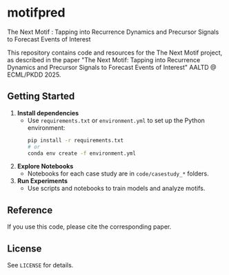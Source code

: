 
# motifpred

The Next Motif : Tapping into Recurrence Dynamics and Precursor Signals to Forecast Events of Interest

This repository contains code and resources for the The Next Motif project, as described in the paper "The Next Motif: Tapping into Recurrence Dynamics and Precursor Signals to Forecast Events of Interest" AALTD @ ECML/PKDD 2025. 


## Getting Started
1. **Install dependencies**
	- Use `requirements.txt` or `environment.yml` to set up the Python environment:
	  ```bash
	  pip install -r requirements.txt
	  # or
	  conda env create -f environment.yml
	  ```
2. **Explore Notebooks**
	- Notebooks for each case study are in `code/casestudy_*` folders.
3. **Run Experiments**
	- Use scripts and notebooks to train models and analyze motifs.

## Reference
If you use this code, please cite the corresponding paper.

## License
See `LICENSE` for details.


